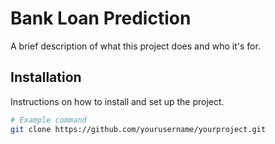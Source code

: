 # Bank Loan Prediction

A brief description of what this project does and who it's for.

## Installation

Instructions on how to install and set up the project.

```bash
# Example command
git clone https://github.com/yourusername/yourproject.git
